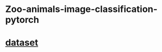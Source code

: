 # Zoo-animals-image-classification-pytorch

# [dataset](https://www.kaggle.com/datasets/jirkadaberger/zoo-animals)
